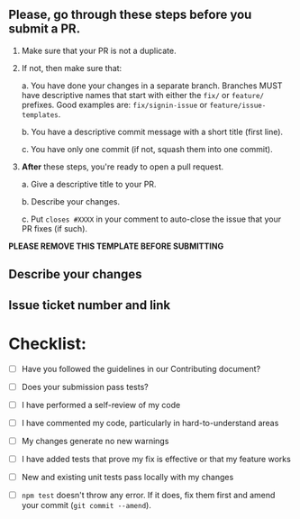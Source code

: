 ## Please, go through these steps before you submit a PR.

1. Make sure that your PR is not a duplicate.
2. If not, then make sure that:

   a. You have done your changes in a separate branch. Branches MUST have descriptive names that start with either the `fix/` or `feature/` prefixes. Good examples are: `fix/signin-issue` or `feature/issue-templates`.

   b. You have a descriptive commit message with a short title (first line).

   c. You have only one commit (if not, squash them into one commit).

3. **After** these steps, you're ready to open a pull request.

   a. Give a descriptive title to your PR.

   b. Describe your changes.

   c. Put `closes #XXXX` in your comment to auto-close the issue that your PR fixes (if such).

**PLEASE REMOVE THIS TEMPLATE BEFORE SUBMITTING**

## Describe your changes

## Issue ticket number and link

# Checklist:

- [ ] Have you followed the guidelines in our Contributing document?
- [ ] Does your submission pass tests?
- [ ] I have performed a self-review of my code
- [ ] I have commented my code, particularly in hard-to-understand areas
- [ ] My changes generate no new warnings
- [ ] I have added tests that prove my fix is effective or that my feature works
- [ ] New and existing unit tests pass locally with my changes
- [ ] `npm test` doesn't throw any error. If it does, fix them first and amend your commit (`git commit --amend`).



